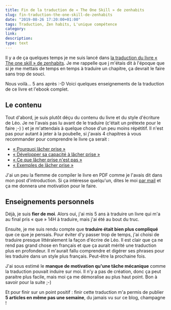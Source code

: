 ```yaml
---
title: Fin de la traduction de « The One Skill » de zenhabits
slug: fin-traduction-the-one-skill-de-zenhabits
date: "2019-08-26 17:20:00+01:00"
tags: Traduction, Zen habits, L'unique compétence
category: 
link: 
description: 
type: text
---
```


Il y a de ça quelques temps je me suis lancé dans [la traduction du livre « The one skill » de zenhabits](/blog/traduction-du-livre-the-one-skill-de-zenhabits/). Je me rappelle que j m'étais dit à l'époque que si je me mettais de temps en temps à traduire un chapitre, ça devrait le faire sans trop de souci.

Nous voilà… 5 ans après :-D Voici quelques enseignements de la traduction de ce livre et l'ebook complet.

<!-- TEASER_END -->

## Le contenu

Tout d'abord, je suis plutôt déçu du contenu du livre et du style d'écriture de Léo. Je ne l'avais pas lu avant de le traduire (c'était un prétexte pour le faire ;-) ) et je m'attendais à quelque chose d'un peu moins répétitif. Il n'est pas pour autant à jeter à la poubelle, si j'avais 4 chapitres à vous recommander pour comprendre le livre ça serait :

- [« Pourquoi lâcher prise »](/blog/pourquoi-lacher-prise/)
- [« Développer sa capacité à lâcher prise »](/blog/developper-sa-capacite-a-lacher-prise/)
- [« Ce que lâcher prise n'est pas »](/blog/ce-que-le-lacher-prise-n-est-pas/)
- [« Exemples de lâcher prise »](/blog/exemples-de-lacher-prise/)

J'ai un peu la flemme de compiler le livre en PDF comme je l'avais dit dans mon post d'introduction. Si ça intéresse quelqu'un, dites le moi [par mail](vincent@jousse.org) et ça me donnera une motivation pour le faire.

## Enseignements personnels

Déjà, je suis __fier de moi__. Alors oui, j'ai mis 5 ans à traduire un livre qui m'a au final pris « que » 14H à traduire, mais j'ai été au bout du truc.

Ensuite, je me suis rendu compte que __traduire était bien plus compliqué__ que ce que je pensais. Pour éviter d'y passer trop de temps, j'ai choisi de traduire presque littéralement la façon d'écrire de Léo. Il est clair que ça ne rend pas grand chose en français et que ça aurait mérité une traduction plus en profondeur. Il m'aurait fallu comprendre et digérer ses phrases pour les traduire dans un style plus français. Peut-être la prochaine fois.

J'ai sous estimé le __manque de motivation qu'une tâche mécanique__ comme la traduction pouvait induire sur moi. Il n'y a pas de création, donc ça peut paraitre plus facile, mais moi ça me démoralise au plus haut point. Bon à savoir pour la suite ;-)

Et pour finir sur un point positif : finir cette traduction m'a permis de publier __5 articles en même pas une semaine__, du jamais vu sur ce blog, champagne !
